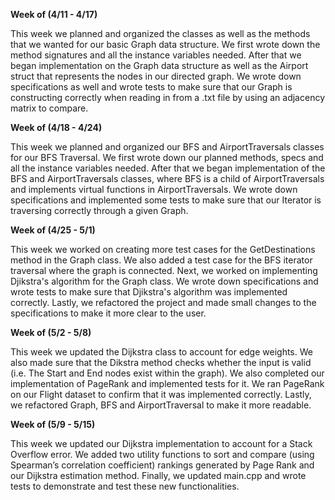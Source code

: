 **Week of (4/11 - 4/17)**

This week we planned and organized the classes as well as the methods that we wanted for our basic Graph data structure. 
We first wrote down the method signatures and all the instance variables needed. After that we began implementation on
the Graph data structure as well as the Airport struct that represents the nodes in our directed graph. We wrote down 
specifications as well and wrote tests to make sure that our Graph is constructing correctly when reading in from a .txt 
file by using an adjacency matrix to compare. 


**Week of (4/18 - 4/24)**

This week we planned and organized our BFS and AirportTraversals classes for our BFS Traversal. 
We first wrote down our planned methods, specs and all the instance variables needed. After that we began implementation 
of the BFS and AirportTraversals classes, where BFS is a child of AirportTraversals and implements virtual functions in 
AirportTraversals. We wrote down specifications and implemented some tests to make sure that our Iterator is traversing 
correctly through a given Graph.

**Week of (4/25 - 5/1)**

This week we worked on creating more test cases for the GetDestinations method in the Graph class. 
We also added a test case for the BFS iterator traversal where the graph is connected. Next, we worked
on implementing Djikstra's algorithm for the Graph class. We wrote down specifications and wrote tests to 
make sure that Djikstra's algorithm was implemented correctly. Lastly, we refactored the project and made 
small changes to the specifications to make it more clear to the user.

**Week of (5/2 - 5/8)**

This week we updated the Dijkstra class to account for edge weights. We also made sure that the Dikstra method checks
whether the input is valid (i.e. The Start and End nodes exist within the graph). We also completed our implementation
of PageRank and implemented tests for it. We ran PageRank on our Flight dataset to confirm that it was implemented correctly.
Lastly, we refactored Graph, BFS and AirportTraversal to make it more readable.

**Week of (5/9 - 5/15)**

This week we updated our Dijkstra implementation to account for a Stack Overflow error. We added two utility functions
to sort and compare (using Spearman’s correlation coefficient) rankings generated by Page Rank and our Dijkstra
estimation method. Finally, we updated main.cpp and wrote tests to demonstrate and test these new functionalities.
